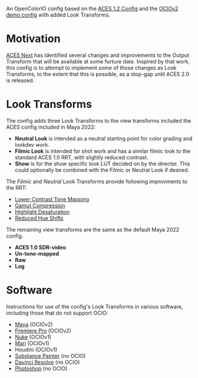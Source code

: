 An OpenColorIO config based on the [ACES 1.2 Config](https://github.com/colour-science/OpenColorIO-Configs/tree/feature/aces-1.2-config/aces_1.2) and the [OCIOv2 demo config](https://opencolorio.readthedocs.io/en/latest/configurations/ocio_v2_demo.html) with added Look Transforms.

# Motivation

[ACES Next](https://community.acescentral.com/c/aces-development-acesnext/67) has identified several changes and improvements to the Output Transform that will be available at some furture date. Inspired by that work,  this config is to attempt to implement some of those changes as Look Transforms, to the extent that this is possible, as a stop-gap until ACES 2.0 is released.

# Look Transforms
  
The config adds three Look Transforms to the view transforms included the ACES config included in Maya 2022:

- **Neutral Look**
   is intended as a neutral starting point for color grading and lookdev work. 
- **Filmic Look**
   is intended for shot work and has a similar filmic look to the standard ACES 1.0 RRT, with slightly reduced contrast. 
- **Show** is for the show specific look LUT decided on by the director. This could optionally be combined with the Filmic or Neutral Look if desired.

The *Filmic* and *Neutral* Look Transforms provide following improvments to the RRT:
  - [Lower Contrast Tone Mapping](../docs/tonemap.md)
  - [Gamut Compression](../docs/gamut.md)
  - [Highlight Desaturation](../docs/highlight.md)
  - [Reduced Hue Shifts](../docs/chroma.md)
  
The remaining view transforms are the same as the default Maya 2022 config.

- **ACES 1.0 SDR-video**
- **Un-tone-mapped** 
- **Raw** 
- **Log**

# Software

Instructions for use of the config's Look Transforms in various software, including those that do not support OCIO:

- [Maya](../docs/Maya.md) (OCIOv2)
- [Premiere Pro](../docs/Premiere.md) (OCIOv2)
- [Nuke](../docs/Nuke.md) (OCIOv1)
- [Mari](../docs/Mari.md) (OCIOv1)
- Houdini (OCIOv1)
- [Substance Painter](../docs/Substance.md) (no OCIO)
- [Davinci Resolve](../docs/Resolve.md) (no OCIO)
- [Photoshop](../docs/Photoshop_v2.md) (no OCIO)
  
  



  



